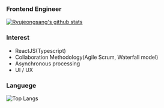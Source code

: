 ### Frontend Engineer

[![Ryujeongsang's github stats](https://github-readme-stats.vercel.app/api?username=ryujeongsang)](https://github.com/anuraghazra/github-readme-stats)

### Interest
 - ReactJS(Typescript)
 - Collaboration Methodology(Agile Scrum, Waterfall model)
 - Asynchronous processing
 - UI / UX

### Languege
![Top Langs](https://github-readme-stats.vercel.app/api/top-langs/?username=ryujeongsang&layout=demo&theme=demo)

